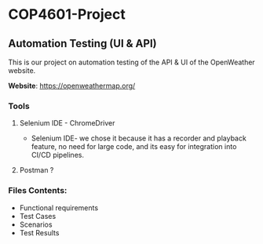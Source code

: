 # COP4601-Project
## Automation Testing (UI &amp; API) 
This is our project on automation testing of the API & UI of the OpenWeather website.

**Website**: https://openweathermap.org/

### Tools 
1. Selenium IDE - ChromeDriver
   - Selenium IDE- we chose it because it has a recorder and playback feature, no need for large       code, and its easy for integration into CI/CD pipelines.
  
2. Postman ?

### Files Contents: 
- Functional requirements
- Test Cases
- Scenarios
- Test Results 



